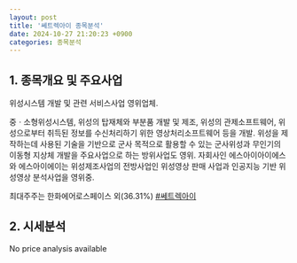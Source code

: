 ```yaml
---
layout: post
title: '쎄트렉아이 종목분석'
date: 2024-10-27 21:20:23 +0900
categories: 종목분석
---
```


## 1. 종목개요 및 주요사업

위성시스템 개발 및 관련 서비스사업 영위업체. 

중ㆍ소형위성시스템, 위성의 탑재체와 부분품 개발 및 제조, 위성의 관제소프트웨어, 위성으로부터 취득된 정보를 수신처리하기 위한 영상처리소프트웨어 등을 개발. 위성을 제작하는데 사용된 기술을 기반으로 군사 목적으로 활용할 수 있는 군사위성과 무인기의 이동형 지상체 개발을 주요사업으로 하는 방위사업도 영위. 자회사인 에스아이아이에스와 에스아이에이는 위성제조사업의 전방사업인 위성영상 판매 사업과 인공지능 기반 위성영상 분석사업을 영위중.

최대주주는 한화에어로스페이스 외(36.31%)
[#쎄트렉아이](#)

## 2. 시세분석

No price analysis available
